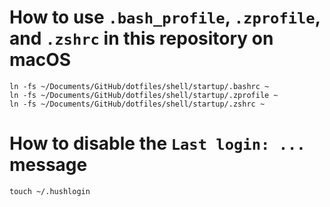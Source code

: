 # How to use `.bash_profile`, `.zprofile`, and `.zshrc` in this repository on macOS
```shell
ln -fs ~/Documents/GitHub/dotfiles/shell/startup/.bashrc ~
ln -fs ~/Documents/GitHub/dotfiles/shell/startup/.zprofile ~
ln -fs ~/Documents/GitHub/dotfiles/shell/startup/.zshrc ~
```

# How to disable the `Last login: ...` message
```shell
touch ~/.hushlogin
```
